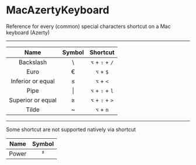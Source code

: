 # MacAzertyKeyboard
Reference for every (common) special characters shortcut on a Mac keyboard (Azerty)

---

| Name              | Symbol        | Shortcut                 |
| :---------------: |:-------------:| :-----------------------:|
| Backslash         | \\            | `⌥` + `⇧` + `/`          |
| Euro              | €             | `⌥` + `$`                |
| Inferior or equal | ≤             | `⌥` + `<`                |
| Pipe              | \|            | `⌥` + `⇧` + `l`          |
| Superior or equal | ≥             | `⌥` + `⇧` + `>`          |
| Tilde             | ~             | `⌥` + `n`                |

---

Some shortcut are not supported natively via shortcut

| Name              | Symbol        |
| :---------------: |:-------------:|
| Power             | ²             |
